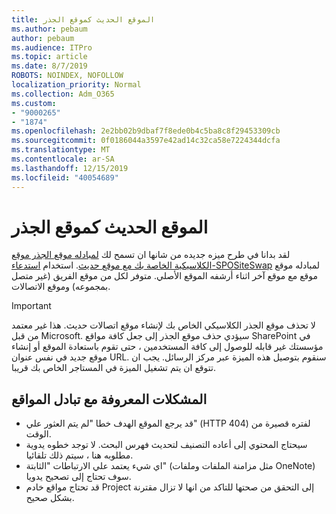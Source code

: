 ```yaml
---
title: الموقع الحديث كموقع الجذر
ms.author: pebaum
author: pebaum
ms.audience: ITPro
ms.topic: article
ms.date: 8/7/2019
ROBOTS: NOINDEX, NOFOLLOW
localization_priority: Normal
ms.collection: Adm_O365
ms.custom:
- "9000265"
- "1874"
ms.openlocfilehash: 2e2bb02b9dbaf7f8ede0b4c5ba8c8f29453309cb
ms.sourcegitcommit: 0f0186044a3597e42ad14c32ca58e7224344dcfa
ms.translationtype: MT
ms.contentlocale: ar-SA
ms.lasthandoff: 12/15/2019
ms.locfileid: "40054689"
---
```

# <a name="modern-site-as-root-site"></a>الموقع الحديث كموقع الجذر

لقد بدانا في طرح ميزه جديده من شانها ان تسمح لك [لمبادله موقع الجذر موقع الكلاسيكية الخاصة بك مع موقع حديث](https://docs.microsoft.com/sharepoint/modern-root-site). استخدام [استدعاء-SPOSiteSwap](https://docs.microsoft.com/powershell/module/sharepoint-online/invoke-spositeswap?view=sharepoint-ps) لمبادله موقع موقع مع موقع آخر اثناء أرشفه الموقع الأصلي. متوفر لكل من موقع الفريق (غير متصل بمجموعه) وموقع الاتصالات.

>[!Important]
> لا تحذف موقع الجذر الكلاسيكي الخاص بك لإنشاء موقع اتصالات حديث. هذا غير معتمد من قبل Microsoft. سيؤدي حذف موقع الجذر إلى جعل كافة مواقع SharePoint في مؤسستك غير قابله للوصول إلى كافة المستخدمين ، حتى تقوم باستعادة الموقع أو إنشاء موقع جديد في نفس عنوان URL. سنقوم بتوصيل هذه الميزة عبر مركز الرسائل. يجب ان تتوقع ان يتم تشغيل الميزة في المستاجر الخاص بك قريبا.

## <a name="known-issues-with-swapping-sites"></a>المشكلات المعروفة مع تبادل المواقع
- قد يرجع الموقع الهدف خطا "لم يتم العثور علي" (HTTP 404) لفتره قصيرة من الوقت.
- سيحتاج المحتوي إلى أعاده التصنيف لتحديث فهرس البحث. لا توجد خطوه يدوية مطلوبه هنا ، سيتم ذلك تلقائيا.
- اي شيء يعتمد علي الارتباطات "الثابتة" (مثل مزامنة الملفات وملفات OneNote) سوف تحتاج إلى تصحيح يدويا.
- قد تحتاج مواقع خادم Project إلى التحقق من صحتها للتاكد من انها لا تزال مقترنة بشكل صحيح. 

